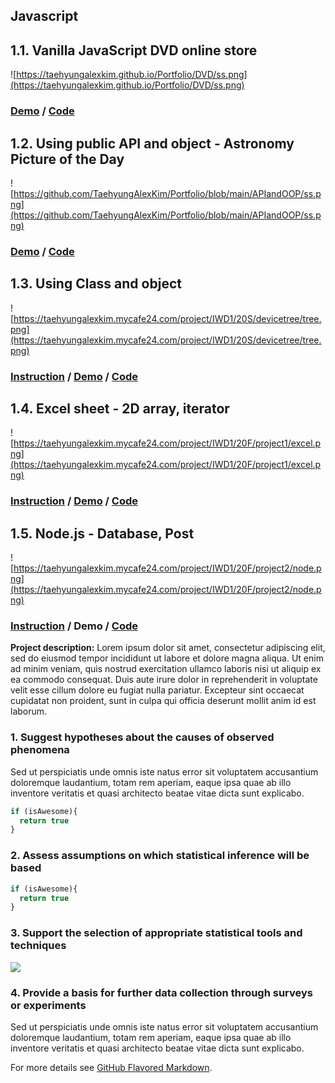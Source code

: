 ## Javascript

## 1.1. Vanilla JavaScript DVD online store

![https://taehyungalexkim.github.io/Portfolio/DVD/ss.png](https://taehyungalexkim.github.io/Portfolio/DVD/ss.png)

### [Demo](https://taehyungalexkim.github.io/Portfolio/DVD/) / [Code](https://taehyungalexkim.github.io/Portfolio/DVD/Taehyung_Final%20Project.zip)

## 1.2. Using public API and object - Astronomy Picture of the Day

![https://github.com/TaehyungAlexKim/Portfolio/blob/main/APIandOOP/ss.png](https://github.com/TaehyungAlexKim/Portfolio/blob/main/APIandOOP/ss.png)

### [Demo](https://taehyungalexkim.mycafe24.com/project/IWD1/20S/publicAPIandOOP/) / [Code](https://github.com/TaehyungAlexKim/Portfolio/blob/main/APIandOOP/Taehyung_S20_Project_01.zip)

## 1.3. Using Class and object

![https://taehyungalexkim.mycafe24.com/project/IWD1/20S/devicetree/tree.png](https://taehyungalexkim.mycafe24.com/project/IWD1/20S/devicetree/tree.png)

### [Instruction](https://taehyungalexkim.mycafe24.com/project/IWD1/20S/devicetree/Project2_Device_Tree_Summer_2020.pdf) / [Demo](https://taehyungalexkim.mycafe24.com/project/IWD1/20S/devicetree/Taehyung_Project2.html) / [Code](https://taehyungalexkim.mycafe24.com/project/IWD1/20S/devicetree/Project02.zip)

## 1.4. Excel sheet - 2D array, iterator
![https://taehyungalexkim.mycafe24.com/project/IWD1/20F/project1/excel.png](https://taehyungalexkim.mycafe24.com/project/IWD1/20F/project1/excel.png)

### [Instruction](https://taehyungalexkim.mycafe24.com/project/IWD1/20F/project1/INFO3144) / [Demo](https://taehyungalexkim.mycafe24.com/project/IWD1/20F/project1/) / [Code](https://taehyungalexkim.mycafe24.com/project/IWD1/20F/project1/Taehyung_Project1.zip)


## 1.5. Node.js - Database, Post
![https://taehyungalexkim.mycafe24.com/project/IWD1/20F/project2/node.png](https://taehyungalexkim.mycafe24.com/project/IWD1/20F/project2/node.png)

### [Instruction](https://taehyungalexkim.mycafe24.com/project/IWD1/20F/project2/INFO3144_Customers_Form_2020.pdf) / Demo / [Code](https://taehyungalexkim.mycafe24.com/project/IWD1/20F/project2/Taehyung_Project2.zip)


**Project description:** Lorem ipsum dolor sit amet, consectetur adipiscing elit, sed do eiusmod tempor incididunt ut labore et dolore magna aliqua. Ut enim ad minim veniam, quis nostrud exercitation ullamco laboris nisi ut aliquip ex ea commodo consequat. Duis aute irure dolor in reprehenderit in voluptate velit esse cillum dolore eu fugiat nulla pariatur. Excepteur sint occaecat cupidatat non proident, sunt in culpa qui officia deserunt mollit anim id est laborum.

### 1. Suggest hypotheses about the causes of observed phenomena

Sed ut perspiciatis unde omnis iste natus error sit voluptatem accusantium doloremque laudantium, totam rem aperiam, eaque ipsa quae ab illo inventore veritatis et quasi architecto beatae vitae dicta sunt explicabo. 

```javascript
if (isAwesome){
  return true
}
```

### 2. Assess assumptions on which statistical inference will be based

```javascript
if (isAwesome){
  return true
}
```

### 3. Support the selection of appropriate statistical tools and techniques

<img src="images/dummy_thumbnail.jpg?raw=true"/>

### 4. Provide a basis for further data collection through surveys or experiments

Sed ut perspiciatis unde omnis iste natus error sit voluptatem accusantium doloremque laudantium, totam rem aperiam, eaque ipsa quae ab illo inventore veritatis et quasi architecto beatae vitae dicta sunt explicabo. 

For more details see [GitHub Flavored Markdown](https://guides.github.com/features/mastering-markdown/).
